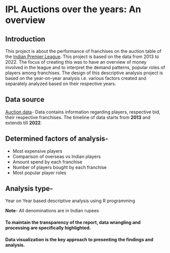 # IPL Auctions over the years: An overview

## Introduction
This project is about the performance of franchises on the auction table of the [Indian Premier League](https://en.wikipedia.org/wiki/Indian_Premier_League). This project is based on the data from 2013 to 2022. The focus of creating this was to have an overview of money involved in the league and to interpret the demand patterns, popular roles of players among franchises. The design of this descriptive analysis project is based on the year-on-year analysis i.e. various factors created and separately analyzed based on their respective years.

## Data source

[Auction data](https://www.kaggle.com/kalilurrahman/ipl-player-auction-dataset-from-start-to-now)- Data contains information regarding players, respective bid, their respective franchises. The timeline of data starts from **2013** and extends till **2022**.

## Determined factors of analysis-

- Most expensive players
- Comparison of overseas vs Indian players
- Amount spend by each franchise
- Number of players bought by each franchise
- Most popular player roles

## Analysis type- 
Year on Year based descriptive analysis using R programming

**Note**- All denominations are in Indian rupees

#### To maintain the transparency of the report, data wrangling and processing are specifically highlighted.

#### Data visualization is the key approach to presenting the findings and analysis.
